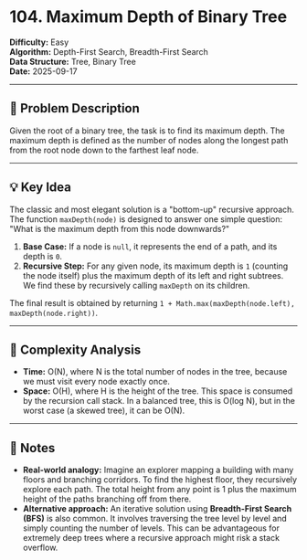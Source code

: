# 104. Maximum Depth of Binary Tree

**Difficulty:** Easy  
**Algorithm:** Depth-First Search, Breadth-First Search  
**Data Structure:** Tree, Binary Tree  
**Date:** 2025-09-17  

---

## 📝 Problem Description
Given the root of a binary tree, the task is to find its maximum depth. The maximum depth is defined as the number of nodes along the longest path from the root node down to the farthest leaf node.

---

## 💡 Key Idea
The classic and most elegant solution is a "bottom-up" recursive approach. The function `maxDepth(node)` is designed to answer one simple question: "What is the maximum depth from this node downwards?"

1.  **Base Case:** If a node is `null`, it represents the end of a path, and its depth is `0`.
2.  **Recursive Step:** For any given node, its maximum depth is `1` (counting the node itself) plus the maximum depth of its left and right subtrees. We find these by recursively calling `maxDepth` on its children.

The final result is obtained by returning `1 + Math.max(maxDepth(node.left), maxDepth(node.right))`.

---

## 🧮 Complexity Analysis
- **Time:** O(N), where N is the total number of nodes in the tree, because we must visit every node exactly once.
- **Space:** O(H), where H is the height of the tree. This space is consumed by the recursion call stack. In a balanced tree, this is O(log N), but in the worst case (a skewed tree), it can be O(N).

---

## 📖 Notes
- **Real-world analogy:** Imagine an explorer mapping a building with many floors and branching corridors. To find the highest floor, they recursively explore each path. The total height from any point is 1 plus the maximum height of the paths branching off from there.
- **Alternative approach:** An iterative solution using **Breadth-First Search (BFS)** is also common. It involves traversing the tree level by level and simply counting the number of levels. This can be advantageous for extremely deep trees where a recursive approach might risk a stack overflow.
